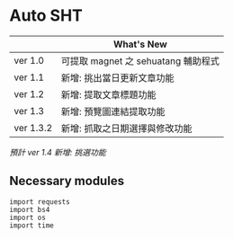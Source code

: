 # Auto SHT
|           |What's New                          
|-----------|-------------------------------
|ver 1.0    |可提取 magnet 之 sehuatang 輔助程式
|ver 1.1    |新增: 挑出當日更新文章功能      
|ver 1.2    |新增: 提取文章標題功能
|ver 1.3    |新增: 預覽圖連結提取功能
|ver 1.3.2  |新增: 抓取之日期選擇與修改功能
*預計 ver 1.4 新增: 挑選功能*

## Necessary modules
```
import requests 
import bs4
import os
import time
```
